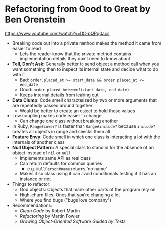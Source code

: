 # Refactoring from Good to Great by Ben Orenstein
https://www.youtube.com/watch?v=DC-pQPq0acs

* Breaking code out into a private method makes the method it came from easier
  to read
  * Lets the reader know that the private method contains implementation details
    they don't need to know about
* **Tell, Don't Ask**: Generally better to send object a method call when you
  want something than to inspect its internal state and decide what to do with it
  * Bad: `order.placed_at >= start_date && order.placed_at <= end_date`
  * Good: `order.placed_between?(start_date, end_date)`
  * Keeps internal details from leaking out
* **Data Clump**: Code smell characterized by two or more arguments that are
  repeatedly passed around together
  * Would be better to create an object to hold those values
* Low coupling makes code easier to change
  * Can change one class without breaking another
* In Ruby, `Range#cover?` is faster than `Range#include?` because `include?`
  creates all objects in range and checks them all
* **Feature Envy**: Code smell in which one class is interacting a lot with the
  internals of another class
* **Null Object Pattern:** A special class to stand in for the absence of an
  object instead of `nil` or `null`
  * Implements same API as real class
  * Can return defaults for common queries
    * e.g. `NullPerson#name` returns 'no name'
  * Makes it so class using it can avoid conditionals testing if it has an
    instance or not
* Things to refactor:
  * God objects: Objects that many other parts of the program rely on
  * High-churn files: Ones that you're changing a lot
  * Where you find bugs ("bugs love company")
* Recommendations:
  * *Clean Code* by Robert Martin
  * *Refactoring* by Martin Fowler
  * *Growing Object-Oriented Software Guided by Tests*
